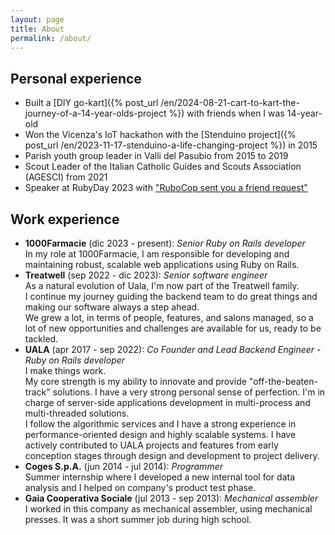 ```yaml
---
layout: page
title: About
permalink: /about/
---
```


## Personal experience

- Built a [DIY go-kart]({% post_url /en/2024-08-21-cart-to-kart-the-journey-of-a-14-year-olds-project %}) with friends when I was 14-year-old
- Won the Vicenza's IoT hackathon with the [Stenduino project]({% post_url /en/2023-11-17-stenduino-a-life-changing-project %}) in 2015
- Parish youth group leader in Valli del Pasubio from 2015 to 2019
- Scout Leader of the Italian Catholic Guides and Scouts Association (AGESCI) from 2021
- Speaker at RubyDay 2023 with ["RuboCop sent you a friend request"](https://www.youtube.com/watch?v=S-4dGvLisDE)

## Work experience

- **1000Farmacie** (dic 2023 - present): *Senior Ruby on Rails developer*   
In my role at 1000Farmacie, I am responsible for developing and maintaining robust, scalable web applications using Ruby on Rails.
- **Treatwell** (sep 2022 - dic 2023): *Senior software engineer*   
As a natural evolution of Uala, I'm now part of the Treatwell family.   
I continue my journey guiding the backend team to do great things and making our software always a step ahead.   
We grew a lot, in terms of people, features, and salons managed, so a lot of new opportunities and challenges are available for us, ready to be tackled.
- **UALA** (apr 2017 - sep 2022): *Co Founder and Lead Backend Engineer - Ruby on Rails developer*   
I make things work.   
My core strength is my ability to innovate and provide "off-the-beaten-track" solutions. I have a very strong personal sense of perfection. I'm in charge of server-side applications development in multi-process and multi-threaded solutions.   
I follow the algorithmic services and I have a strong experience in performance-oriented design and highly scalable systems. I have actively contributed to UALA projects and features from early conception stages through design and development to project delivery.
- **Coges S.p.A.** (jun 2014 - jul 2014): *Programmer*   
Summer internship where I developed a new internal tool for data analysis and I helped on company's product test phase.
- **Gaia Cooperativa Sociale** (jul 2013 - sep 2013): *Mechanical assembler*   
I worked in this company as mechanical assembler, using mechanical presses. It was a short summer job during high school.
